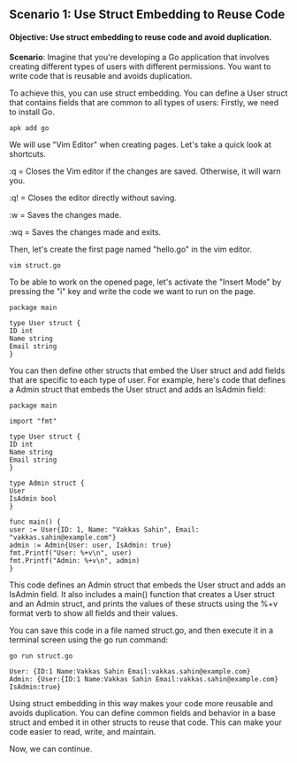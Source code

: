 ## Scenario 1: Use Struct Embedding to Reuse Code

#### Objective: Use struct embedding to reuse code and avoid duplication.

**Scenario**: Imagine that you're developing a Go application that involves creating different types of users with different permissions. You want to write code that is reusable and avoids duplication.

To achieve this, you can use struct embedding. You can define a User struct that contains fields that are common to all types of users:
Firstly, we need to install Go.

`apk add go`

We will use "Vim Editor" when creating pages. Let's take a quick look at shortcuts.

:q = Closes the Vim editor if the changes are saved. Otherwise, it will warn you.

:q! = Closes the editor directly without saving.

:w = Saves the changes made.

:wq = Saves the changes made and exits.

Then, let's create the first page named "hello.go" in the vim editor.

`vim struct.go`

To be able to work on the opened page, let's activate the "Insert Mode" by pressing the "i" key and write the code we want to run on the page.

```
package main

type User struct {
ID int
Name string
Email string
}
```

You can then define other structs that embed the User struct and add fields that are specific to each type of user. For example, here's code that defines a Admin struct that embeds the User struct and adds an IsAdmin field:

```
package main

import "fmt"

type User struct {
ID int
Name string
Email string
}

type Admin struct {
User
IsAdmin bool
}

func main() {
user := User{ID: 1, Name: "Vakkas Sahin", Email: "vakkas.sahin@example.com"}
admin := Admin{User: user, IsAdmin: true}
fmt.Printf("User: %+v\n", user)
fmt.Printf("Admin: %+v\n", admin)
}
```

This code defines an Admin struct that embeds the User struct and adds an IsAdmin field. It also includes a main() function that creates a User struct and an Admin struct, and prints the values of these structs using the %+v format verb to show all fields and their values.

You can save this code in a file named struct.go, and then execute it in a terminal screen using the go run command:

`go run struct.go`

```
User: {ID:1 Name:Vakkas Sahin Email:vakkas.sahin@example.com}
Admin: {User:{ID:1 Name:Vakkas Sahin Email:vakkas.sahin@example.com} IsAdmin:true}
```

Using struct embedding in this way makes your code more reusable and avoids duplication. You can define common fields and behavior in a base struct and embed it in other structs to reuse that code. This can make your code easier to read, write, and maintain.

Now, we can continue.
